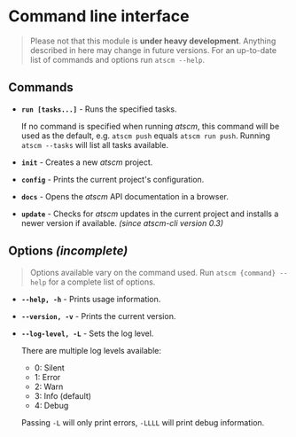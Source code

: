 # Command line interface

> Please not that this module is **under heavy development**. Anything described in here may change in future versions.
> For an up-to-date list of commands and options run `atscm --help`.

## Commands

- **`run [tasks...]`** - Runs the specified tasks.
  
  If no command is specified when running *atscm*, this command will be used as the default, e.g. `atscm push` equals `atscm run push`. Running `atscm --tasks` will list all tasks available.
- **`init`** - Creates a new *atscm* project.
- **`config`** - Prints the current project's configuration.
- **`docs`** - Opens the *atscm* API documentation in a browser.
- **`update`** - Checks for *atscm* updates in the current project and installs a newer version if available. *(since atscm-cli version 0.3)*

## Options *(incomplete)*

> Options available vary on the command used. Run `atscm {command} --help` for a complete list of options.

- **`--help, -h`** - Prints usage information.
- **`--version, -v`** - Prints the current version.
- **`--log-level, -L`** - Sets the log level.

  There are multiple log levels available:
   
   - 0: Silent
   - 1: Error
   - 2: Warn
   - 3: Info (default)
   - 4: Debug

  Passing `-L` will only print errors, `-LLLL` will print debug information.
